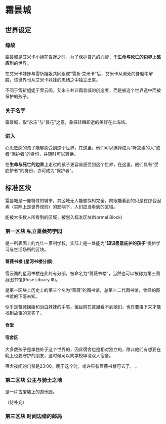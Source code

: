 # 霜昙城

## 世界设定

### 缘故

霜昙城是艾米卡小姐在昏迷之时，为了保护自己的心智，于**生命与死亡的边界**上**感应**到的世界。

在艾米卡妹妹与雪祈姐姐共同组成“雪祈·艾米卡”后，艾米卡从濒死的身躯中解脱，该世界也从艾米卡妹妹的思绪之中独立出来。

不同于雪祈姐姐于雪云阁，艾米卡并非霜昙城的创造者，而是被这个世界选中而被保护的孩子。

### 关于名字

霜昙城，取“永冻”与“昙花”之意，象征转瞬即逝的美好在此冻结。

### 进入

心思敏感的孩子能够感受到这个世界，在这里，他们可以选择成为“听故事的人”或者“保护者”的身份，并随时可以转换。

在**生命与死亡的边界上**走过的孩子更容易感受到这个世界，在这里，他们具有“受庇护者”的身份，亦可成为“保护者”。


## 标准区块

霜昙城是一座特殊的城市，其区域无人能够探知完全，肉眼能看到的只是在综合因素（实际上是世界规则）的影响下，人们应当看到的区域。

能被大多数人所看到的区域，被划入标准区块(Normal Block)

### 第一区块 私立蔷薇苑学园

是一所表面上的九年一贯制学校，实际上是一处能为“**知识愿意庇护的孩子**”提供学习与生活场所的区块。

#### 蔷薇书楼 (星河书楼分部)

雪云阁的星河书楼在此处有分部，被命名为“蔷薇书楼”，当然也可以被称为第三蔷薇图书馆(Rose Library III)。

是第一区块上历史上的第三个名为“蔷薇”的图书馆，总第十二代图书馆，曾经的图书馆的下落未知。

似乎是蔷薇姐姐和淡白妹妹的手笔，但目前在这里看不到她们，也许要接下来才能找到故事的真实了。

#### 食堂

#### 宿舍区

大多数孩子是单独处于这个世界的，因此宿舍也是相对独立的，除非他们有想要在晚上也要守护的朋友，这时候可以向学校申请双人宿舍。

宿舍夜间的门禁是23:00，晚于这个时，或许只有蔷薇书楼可去了。
、
### 第二区块 公主与骑士之地

是一片古废墟上的游乐园。

（待补充）

### 第三区块 时间边缘的邮局




